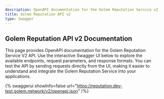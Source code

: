 ```yaml
---
description: OpenAPI documentation for the Golem Reputation Service v2, detailing endpoints, request parameters, and response formats.
title: Golem Reputation API v2
type: Swagger
---
```


## Golem Reputation API v2 Documentation

This page provides OpenAPI documentation for the Golem Reputation Service V2 API. Use the interactive Swagger UI below to explore the available endpoints, request parameters, and response formats. You can test the API by sending requests directly from the UI, making it easier to understand and integrate the Golem Reputation Service into your applications.

{% swaggerui showInfo=false url="https://reputation.dev-test.golem.network/v2/openapi.json" /%}
